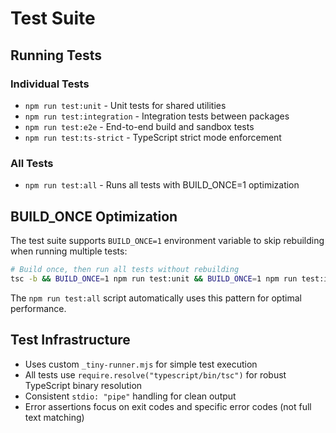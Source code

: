 # Test Suite

## Running Tests

### Individual Tests

- `npm run test:unit` - Unit tests for shared utilities
- `npm run test:integration` - Integration tests between packages
- `npm run test:e2e` - End-to-end build and sandbox tests
- `npm run test:ts-strict` - TypeScript strict mode enforcement

### All Tests

- `npm run test:all` - Runs all tests with BUILD_ONCE=1 optimization

## BUILD_ONCE Optimization

The test suite supports `BUILD_ONCE=1` environment variable to skip rebuilding when running
multiple tests:

```bash
# Build once, then run all tests without rebuilding
tsc -b && BUILD_ONCE=1 npm run test:unit && BUILD_ONCE=1 npm run test:integration
```

The `npm run test:all` script automatically uses this pattern for optimal performance.

## Test Infrastructure

- Uses custom `_tiny-runner.mjs` for simple test execution
- All tests use `require.resolve("typescript/bin/tsc")` for robust TypeScript binary resolution
- Consistent `stdio: "pipe"` handling for clean output
- Error assertions focus on exit codes and specific error codes (not full text matching)
